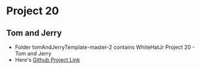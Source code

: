 # Project 20
## Tom and Jerry
* Folder tomAndJerryTemplate-master-2 contains WhiteHatJr Project 20 - Tom and Jerry
* Here's [Github Project Link](https://dheekshitha82.github.io/Project-20-2/tomAndJerryTemplate-master-2/)